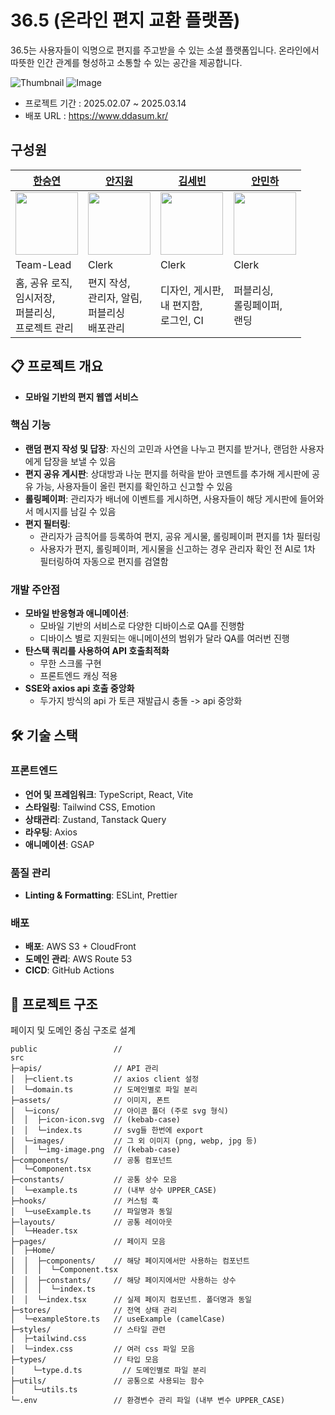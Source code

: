 # 36.5 (온라인 편지 교환 플랫폼)

36.5는 사용자들이 익명으로 편지를 주고받을 수 있는 소셜 플랫폼입니다. 온라인에서 따뜻한 인간 관계를 형성하고 소통할 수 있는 공간을 제공합니다.

![Thumbnail](https://github.com/user-attachments/assets/8752a9d3-8f3d-4523-b51f-472dcbcf1b4a)
![Image](https://github.com/user-attachments/assets/328e3267-35c7-47ae-9091-850b90d07499)

- 프로젝트 기간 : 2025.02.07 ~ 2025.03.14
- 배포 URL : https://www.ddasum.kr/

## 구성원
| [한승연](https://github.com/tifsy) | [안지원](https://github.com/wldnjs990) | [김세빈](https://github.com/nirii00) | [안민하](https://github.com/AAminha) | 
| --- | --- | --- | --- | 
| <a href="https://github.com/tiffanyhansy"><img src="https://avatars.githubusercontent.com/u/125551867?v=4" width="100px;" alt=""/></a> | <a href="https://github.com/wldnjs990"><img src="https://avatars.githubusercontent.com/u/139528356?v=4" width="100px;" alt=""/></a> | <a href="https://github.com/nirii00"><img src="https://avatars.githubusercontent.com/u/108220388?v=4" width="100px;" alt=""/></a> | <a href="https://github.com/AAminha"><img src="https://avatars.githubusercontent.com/u/87255791?v=4" width="100px;" alt=""/></a> | 
| Team-Lead | Clerk  | Clerk | Clerk 
| 홈, 공유 로직, <br/> 임시저장,<br/> 퍼블리싱, <br/> 프로젝트 관리 | 편지 작성,<br/> 관리자, 알림,<br/> 퍼블리싱 <br/> 배포관리 | 디자인, 게시판,<br/> 내 편지함,<br/> 로그인, CI  | 퍼블리싱,<br/> 롤링페이퍼,<br/> 랜딩 | 

## 📋 프로젝트 개요

- **모바일 기반의 편지 웹앱 서비스**

### 핵심 기능
- **랜덤 편지 작성 및 답장**: 자신의 고민과 사연을 나누고 편지를 받거나, 랜덤한 사용자에게 답장을 보낼 수 있음
- **편지 공유 게시판**: 상대방과 나눈 편지를 허락을 받아 코멘트를 추가해 게시판에 공유 가능, 사용자들이 올린 편지를 확인하고 신고할 수 있음
- **롤링페이퍼**: 관리자가 배너에 이벤트를 게시하면, 사용자들이 해당 게시판에 들어와서 메시지를 남길 수 있음
- **편지 필터링**:
  - 관리자가 금칙어를 등록하여 편지, 공유 게시물, 롤링페이퍼 편지를 1차 필터링
  - 사용자가 편지, 롤링페이퍼, 게시물을 신고하는 경우 관리자 확인 전 AI로 1차 필터링하여 자동으로 편지를 검열함

### 개발 주안점
- **모바일 반응형과 애니메이션**:
  - 모바일 기반의 서비스로 다양한 디바이스로 QA를 진행함
  - 디바이스 별로 지원되는 애니메이션의 범위가 달라 QA를 여러번 진행
- **탄스택 쿼리를 사용하여 API 호출최적화**
  - 무한 스크롤 구현
  - 프론트엔드 캐싱 적용
- **SSE와 axios api 호출 중앙화**
  - 두가지 방식의 api 가 토큰 재발급시 충돌 -> api 중앙화

## 🛠 기술 스택

### 프론트엔드
- **언어 및 프레임워크**:  TypeScript, React, Vite
- **스타일링**: Tailwind CSS, Emotion
- **상태관리**: Zustand, Tanstack Query
- **라우팅**: Axios
- **애니메이션**: GSAP

### 품질 관리
- **Linting & Formatting**: ESLint, Prettier

### 배포
- **배포**: AWS S3 + CloudFront
- **도메인 관리**: AWS Route 53
- **CICD**: GitHub Actions

## 📂 프로젝트 구조

페이지 및 도메인 중심 구조로 설계

```
public                 // 
src
├─apis/                // API 관리
│  ├─client.ts         // axios client 설정
│  └─domain.ts         // 도메인별로 파일 분리
├─assets/              // 이미지, 폰트
│  └─icons/            // 아이콘 폴더 (주로 svg 형식)
│  │  ├─icon-icon.svg  // (kebab-case)
│  │  └─index.ts       // svg들 한번에 export
│  └─images/           // 그 외 이미지 (png, webp, jpg 등)
│  │  └─img-image.png  // (kebab-case)
├─components/          // 공통 컴포넌트
│  └─Component.tsx
├─constants/           // 공통 상수 모음
│  └─example.ts        // (내부 상수 UPPER_CASE)
├─hooks/               // 커스텀 훅
│  └─useExample.ts     // 파일명과 동일
├─layouts/             // 공통 레이아웃
│  └─Header.tsx
├─pages/               // 페이지 모음
│  ├─Home/
│  │  ├─components/    // 해당 페이지에서만 사용하는 컴포넌트
│  │  │  └─Component.tsx
│  │  ├─constants/     // 해당 페이지에서만 사용하는 상수
│  │  │  └─index.ts
│  │  └─index.tsx      // 실제 페이지 컴포넌트. 폴더명과 동일
├─stores/              // 전역 상태 관리
│  └─exampleStore.ts   // useExample (camelCase)
├─styles/              // 스타일 관련
│  ├─tailwind.css
│  └─index.css         // 여러 css 파일 모음
├─types/               // 타입 모음
│	 └─type.d.ts         // 도메인별로 파일 분리
├─utils/               // 공통으로 사용되는 함수
│	 └─utils.ts
└─.env                 // 환경변수 관리 파일 (내부 변수 UPPER_CASE)
```
